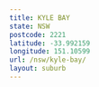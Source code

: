 ```yaml
---
title: KYLE BAY
state: NSW
postcode: 2221
latitude: -33.992159
longitude: 151.10599
url: /nsw/kyle-bay/
layout: suburb
---
```

